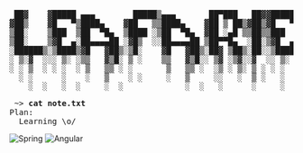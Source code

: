 <pre>
 ██▓    ▓█████ ▄▄▄        █████▒▄▄▄       ██▀███   ██▓▓█████   ██████ 
▓██▒    ▓█   ▀▒████▄    ▓██   ▒▒████▄    ▓██ ▒ ██▒▓██▒▓█   ▀ ▒██    ▒ 
▒██░    ▒███  ▒██  ▀█▄  ▒████ ░▒██  ▀█▄  ▓██ ░▄█ ▒▒██▒▒███   ░ ▓██▄   
▒██░    ▒▓█  ▄░██▄▄▄▄██ ░▓█▒  ░░██▄▄▄▄██ ▒██▀▀█▄  ░██░▒▓█  ▄   ▒   ██▒
░██████▒░▒████▒▓█   ▓██▒░▒█░    ▓█   ▓██▒░██▓ ▒██▒░██░░▒████▒▒██████▒▒
░ ▒░▓  ░░░ ▒░ ░▒▒   ▓▒█░ ▒ ░    ▒▒   ▓▒█░░ ▒▓ ░▒▓░░▓  ░░ ▒░ ░▒ ▒▓▒ ▒ ░
░ ░ ▒  ░ ░ ░  ░ ▒   ▒▒ ░ ░       ▒   ▒▒ ░  ░▒ ░ ▒░ ▒ ░ ░ ░  ░░ ░▒  ░ ░
  ░ ░      ░    ░   ▒    ░ ░     ░   ▒     ░░   ░  ▒ ░   ░   ░  ░  ░  
    ░  ░   ░  ░     ░  ░             ░  ░   ░      ░     ░  ░      ░  
</pre>

<pre>
 ~> <strong>cat note.txt</strong>
Plan:
  Learning \o/
</pre>

![Spring](https://img.shields.io/badge/spring-%236DB33F.svg?style=for-the-badge&logo=spring&logoColor=white)
![Angular](https://img.shields.io/badge/angular-%23DD0031.svg?style=for-the-badge&logo=angular&logoColor=white)
